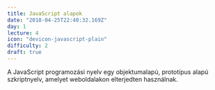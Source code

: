 ```yaml
---
title: JavaScript alapok
date: "2018-04-25T22:40:32.169Z"
day: 1
lecture: 4
icon: "devicon-javascript-plain"
difficulty: 2
draft: true
---
```



A JavaScript programozási nyelv egy objektumalapú, prototípus alapú szkriptnyelv, amelyet weboldalakon elterjedten használnak.
